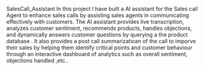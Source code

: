SalesCall_Assistant
In this project I have built a AI assistant for the Sales call Agent to enhance sales calls by assisting sales agents in communicating effectively with customers. The AI assistant provides live transcription, analyzes customer sentiment, recommends products, handles objections, and dynamically answers customer questions by querying a the product database . It also provides a post call summarizatioan of the call to imporve their sales by helping them identify critical points and customer behaviour through an interactive dashboard of analytics such as overall sentiment, objections handled ,etc..